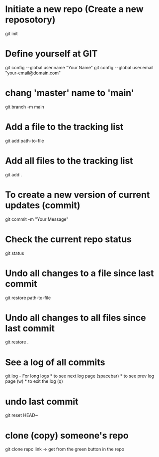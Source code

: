 # Initiate a new repo (Create a new reposotory)
git init

# Define yourself at GIT
git config --global user.name "Your Name"
git config --global user.email "your-email@domain.com"
# chang 'master' name to 'main'
git branch -m main

# Add a file to the tracking list
git add path-to-file

# Add all files to the tracking list
git add .

# To create a new version of current updates (commit)
git commit -m "Your Message"

# Check the current repo status
git status

# Undo all changes to a file since last commit
git restore path-to-file

# Undo all changes to all files since last commit
git restore .

# See a log of all commits
git log
    - For long logs
        * to see next log page (spacebar)
        * to see prev log page (w)
        * to exit the log (q)

# undo last commit
git reset HEAD~

# clone (copy) someone's repo
git clone repo link -> get from the green button in the repo